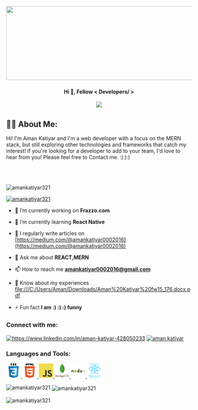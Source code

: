 <img src="https://miro.medium.com/proxy/0*hU4zJiyVwWcM0L-w.png"  height="200px" width="900px" />
<h4 align="center">Hi 👋,  Fellow < Developers/ ></h4>

<p align="center">
<a align="center" href="https://github.com/DenverCoder1/readme-typing-svg">
<img src="https://readme-typing-svg.herokuapp.com?&font=IBM+Plex+Sans&color=teal&size=25&lines=Welcome+to+my+GitHub+Profile!;I'm+Aman+Katiyar+Full-Stack+web+developer." /></a>
</p>


<h2 align="left">👨🏻‍ About Me:</h2>
<div size='20px'> Hi! I'm Aman Katiyar and I'm a web developer with a focus on the MERN stack, but still exploring other technologies 
and frameworks that catch my interest! if you're looking for a developer to add to your team, I'd love to hear from you! Please feel free to Contact me.
:):):) 
</div>
  <br/>
  <br/>
  <br/>
  
  
  
  

<p align="left"> <img src="https://komarev.com/ghpvc/?username=amankatiyar321&label=Profile%20views&color=0e75b6&style=flat" alt="amankatiyar321" /> </p>

<p align="left"> <a href="https://github.com/ryo-ma/github-profile-trophy"><img src="https://github-profile-trophy.vercel.app/?username=amankatiyar321" alt="amankatiyar321" /></a> </p>

- 🔭 I’m currently working on **Frazzo.com**

- 🌱 I’m currently learning **React Native**

- 📝 I regularly write articles on [https://medium.com/@amankatiyar0002016](https://medium.com/@amankatiyar0002016)

- 💬 Ask me about **REACT,MERN**

- 📫 How to reach me **amankatiyar0002016@gmail.com**

- 📄 Know about my experiences [file:///C:/Users/Aman/Downloads/Aman%20Katiyar%20fw15_176.docx.pdf](file:///C:/Users/Aman/Downloads/Aman%20Katiyar%20fw15_176.docx.pdf)

- ⚡ Fun fact **I am :) :) :) funny**

<h3 align="left">Connect with me:</h3>
<p align="left">
<a href="https://linkedin.com/in/https://www.linkedin.com/in/aman-katiyar-428050233" target="blank"><img align="center" src="https://raw.githubusercontent.com/rahuldkjain/github-profile-readme-generator/master/src/images/icons/Social/linked-in-alt.svg" alt="https://www.linkedin.com/in/aman-katiyar-428050233" height="30" width="40" /></a>
<a href="https://fb.com/aman katiyar" target="blank"><img align="center" src="https://raw.githubusercontent.com/rahuldkjain/github-profile-readme-generator/master/src/images/icons/Social/facebook.svg" alt="aman katiyar" height="30" width="40" /></a>
</p>

<h3 align="left">Languages and Tools:</h3>
<p align="left"> <a href="https://www.w3schools.com/css/" target="_blank" rel="noreferrer"> <img src="https://raw.githubusercontent.com/devicons/devicon/master/icons/css3/css3-original-wordmark.svg" alt="css3" width="40" height="40"/> </a> <a href="https://www.w3.org/html/" target="_blank" rel="noreferrer"> <img src="https://raw.githubusercontent.com/devicons/devicon/master/icons/html5/html5-original-wordmark.svg" alt="html5" width="40" height="40"/> </a> <a href="https://developer.mozilla.org/en-US/docs/Web/JavaScript" target="_blank" rel="noreferrer"> <img src="https://raw.githubusercontent.com/devicons/devicon/master/icons/javascript/javascript-original.svg" alt="javascript" width="40" height="40"/> </a> <a href="https://www.mongodb.com/" target="_blank" rel="noreferrer"> <img src="https://raw.githubusercontent.com/devicons/devicon/master/icons/mongodb/mongodb-original-wordmark.svg" alt="mongodb" width="40" height="40"/> </a> <a href="https://nodejs.org" target="_blank" rel="noreferrer"> <img src="https://raw.githubusercontent.com/devicons/devicon/master/icons/nodejs/nodejs-original-wordmark.svg" alt="nodejs" width="40" height="40"/> </a> <a href="https://reactjs.org/" target="_blank" rel="noreferrer"> <img src="https://raw.githubusercontent.com/devicons/devicon/master/icons/react/react-original-wordmark.svg" alt="react" width="40" height="40"/> </a> </p>

<p><img align="left" src="https://github-readme-stats.vercel.app/api/top-langs?username=amankatiyar321&show_icons=true&locale=en&layout=compact" alt="amankatiyar321" /></p>

<p>&nbsp;<img align="center" src="https://github-readme-stats.vercel.app/api?username=amankatiyar321&show_icons=true&locale=en" alt="amankatiyar321" /></p>

<p><img align="center" src="https://github-readme-streak-stats.herokuapp.com/?user=amankatiyar321&" alt="amankatiyar321" /></p>
